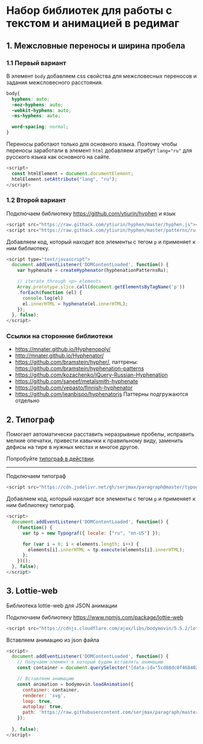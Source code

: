 # Набор библиотек для работы с текстом и анимацией в редимаг

## 1. Межсловные переносы и ширина пробела

### 1.1 Первый вариант
В элемент `body` добавляем css свойства для межсловесных переносов и задания межсловесного расстояния.
```css
body{
  hyphens: auto;
  -moz-hyphens: auto;
  -webkit-hyphens: auto;
  -ms-hyphens: auto;

  word-spacing: normal;
}
```

Переносы работают только для основного языка. Поэтому чтобы переносы заработали в элемент `html` добавляем атрибут `lang="ru"` для русского языка как основного на сайте.
```javascript
<script>
  const htmlElement = document.documentElement;
  htmlElement.setAttribute("lang", "ru");
</script>
```
### 1.2 Второй вариант

Подключаем библиотеку https://github.com/ytiurin/hyphen и язык
```javascript
<script src="https://raw.githack.com/ytiurin/hyphen/master/hyphen.js"></script>
<script src="https://raw.githack.com/ytiurin/hyphen/master/patterns/ru.js"></script>
```
Добавляем код, который находит все элементы с тегом `p` и применяет к ним библиотеку.
```js
<script type="text/javascript">
  document.addEventListener('DOMContentLoaded', function() {
  	var hyphenate = createHyphenator(hyphenationPatternsRu);

    // iterate through <p> elements
    Array.prototype.slice.call(document.getElementsByTagName('p'))
    .forEach(function (el) {
      console.log(el)
      el.innerHTML = hyphenate(el.innerHTML);
  	});
  }, false);
</script>
```

### Ссылки на сторонние библиотеки
+ https://mnater.github.io/Hyphenopoly/
+ http://mnater.github.io/Hyphenator/
+ https://github.com/bramstein/hypher/, паттрены: https://github.com/bramstein/hyphenation-patterns
+ https://github.com/kozachenko/jQuery-Russian-Hyphenation
+ https://github.com/saneef/metalsmith-hyphenate
+ https://github.com/vepasto/finnish-hyphenator
+ https://github.com/jeanbispo/hyphenatorjs Паттерны подгружаются отдельно

## 2. Типограф
Помогает автоматически расставить неразрывные пробелы, исправить мелкие опечатки, привести кавычки к правильному виду, заменить дефисы на тире в нужных местах и многое другое.

Попробуйте [типограф в действии](https://typograf.github.io).
___
Подключаем типограф
```js
<script src="https://cdn.jsdelivr.net/gh/serjmax/paragraph@master/typograf.min.js"></script>
```

Добавляем код, который находит все элементы с тегом `p` и применяет к ним библиотеку типограф.
```js
<script>
  document.addEventListener('DOMContentLoaded', function() {
  	(function() {
      var tp = new Typograf({ locale: ["ru", "en-US"] });

      for (var i = 0; i < elements.length; i++) {
        elements[i].innerHTML = tp.execute(elements[i].innerHTML);
      };
    })();
  }, false);
</script>
```

## 3. Lottie-web
Библиотека lottie-web для JSON анимации

Подключаем библиотеку https://www.npmjs.com/package/lottie-web

```js
<script src="https://cdnjs.cloudflare.com/ajax/libs/bodymovin/5.5.2/lottie_svg.min.js"></script>
```

Вставляем анимацию из json файла

```js
<script>
  document.addEventListener('DOMContentLoaded', function() {
    // Получаем элемент в который будем вставлять анимацию
    const container = document.querySelector('[data-id="5cd88dc0f468402c4a53e9e0"]');

    // Вставляем анимацию
    const animation = bodymovin.loadAnimation({
      container: container,
      renderer: 'svg',
      loop: true,
      autoplay: true,
      path: 'https://raw.githubusercontent.com/serjmax/paragraph/master/data.json'
    });
    
  }, false);
</script>
```